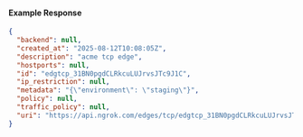 <!-- Code generated for API Clients. DO NOT EDIT. -->

#### Example Response

```json
{
  "backend": null,
  "created_at": "2025-08-12T10:08:05Z",
  "description": "acme tcp edge",
  "hostports": null,
  "id": "edgtcp_31BN0pgdCLRkcuLUJrvsJTc9J1C",
  "ip_restriction": null,
  "metadata": "{\"environment\": \"staging\"}",
  "policy": null,
  "traffic_policy": null,
  "uri": "https://api.ngrok.com/edges/tcp/edgtcp_31BN0pgdCLRkcuLUJrvsJTc9J1C"
}
```
